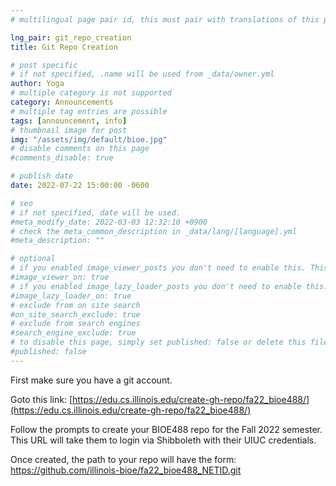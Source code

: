 ```yaml
---
# multilingual page pair id, this must pair with translations of this page. (This name must be unique)

lng_pair: git_repo_creation
title: Git Repo Creation

# post specific
# if not specified, .name will be used from _data/owner.yml
author: Yoga
# multiple category is not supported
category: Announcements
# multiple tag entries are possible
tags: [announcement, info]
# thumbnail image for post
img: "/assets/img/default/bioe.jpg"
# disable comments on this page
#comments_disable: true

# publish date
date: 2022-07-22 15:00:00 -0600

# seo
# if not specified, date will be used.
#meta_modify_date: 2022-03-03 12:32:10 +0900
# check the meta_common_description in _data/lang/[language].yml
#meta_description: ""

# optional
# if you enabled image_viewer_posts you don't need to enable this. This is only if image_viewer_posts = false
#image_viewer_on: true
# if you enabled image_lazy_loader_posts you don't need to enable this. This is only if image_lazy_loader_posts = false
#image_lazy_loader_on: true
# exclude from on site search
#on_site_search_exclude: true
# exclude from search engines
#search_engine_exclude: true
# to disable this page, simply set published: false or delete this file
#published: false
---
```


First make sure you have a git account.

Goto this link: [https://edu.cs.illinois.edu/create-gh-repo/fa22_bioe488/](https://edu.cs.illinois.edu/create-gh-repo/fa22_bioe488/)

Follow the prompts to create your BIOE488 repo for the Fall 2022 semester. This
URL will take them to login via Shibboleth with their UIUC credentials.

Once created, the path to your repo will have the form: https://github.com/illinois-bioe/fa22_bioe488_NETID.git
